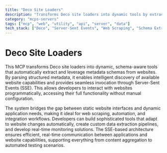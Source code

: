 ```yaml
---
title: "Deco Site Loaders"
description: "Transforms Deco site loaders into dynamic tools by extracting schemas from metadata, enabling seamless discovery and invocation of website capabilities."
category: "mcps-servers"
tags: ["mcp", "web", "utility", "api", "server", "data"]
tech_stack: ["Deco", "Server-Sent Events", "Web Scraping", "Schema Extraction", "Real-time APIs"]
---
```


# Deco Site Loaders

This MCP transforms Deco site loaders into dynamic, schema-aware tools that automatically extract and leverage metadata schemas from websites. By parsing structured metadata, it enables intelligent discovery of available website capabilities and provides seamless invocation through Server-Sent Events (SSE). This allows developers to interact with websites programmatically, accessing their full functionality without manual configuration.

The system bridges the gap between static website interfaces and dynamic application needs, making it ideal for web scraping, automation, and integration workflows. Developers can build sophisticated tools that adapt to website changes automatically, create custom data extraction pipelines, and develop real-time monitoring solutions. The SSE-based architecture ensures efficient, real-time communication between applications and website capabilities, supporting everything from content aggregation to automated testing scenarios.
